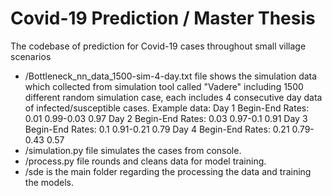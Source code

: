 # Covid-19 Prediction / Master Thesis

The codebase of prediction for Covid-19 cases throughout small village scenarios

- /Bottleneck_nn_data_1500-sim-4-day.txt file shows the simulation data which collected from simulation tool called "Vadere" including 1500 different random simulation case, each includes 4 consecutive day data of infected/susceptible cases.
Example data:
Day 1 Begin-End Rates:  0.01 0.99-0.03 0.97
Day 2 Begin-End Rates:  0.03 0.97-0.1 0.91
Day 3 Begin-End Rates:  0.1 0.91-0.21 0.79
Day 4 Begin-End Rates:  0.21 0.79-0.43 0.57
- /simulation.py file simulates the cases from console.
- /process.py file rounds and cleans data for model training.
- /sde is the main folder regarding the processing the data and training the models.
